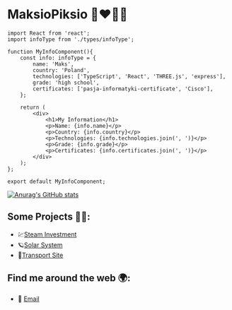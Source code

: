 # MaksioPiksio 👨‍❤️‍💋‍👨

```tsx
import React from 'react';
import infoType from './types/infoType';

function MyInfoComponent(){
    const info: infoType = {
        name: 'Maks',
        country: 'Poland',
        technologies: ['TypeScript', 'React', 'THREE.js', 'express'],
        grade: 'high school',
        certificates: ['pasja-informatyki-certificate', 'Cisco'],
    };

    return (
        <div>
            <h1>My Information</h1>
            <p>Name: {info.name}</p>
            <p>Country: {info.country}</p>
            <p>Technologies: {info.technologies.join(', ')}</p>
            <p>Grade: {info.grade}</p>
            <p>Certificates: {info.certificates.join(', ')}</p>
        </div>
    );
};

export default MyInfoComponent;
```

[![Anurag's GitHub stats](https://github-readme-stats.vercel.app/api?username=MaksioPiksio&show_icons=true&theme=tokyonight)](https://github.com/anuraghazra/github-readme-stats)

## Some Projects 👷‍♂️:
-    💹[Steam Investment](https://steam-investments.vercel.app)
-    🪐[Solar System](https://solar-system-xi-seven.vercel.app)
-    🚐[Transport Site](http://www.kat-pol-transport.pl)

## Find me around the web 🌍:

-   📧 [Email](mailto:maksio.piksio@icloud.com)
  
